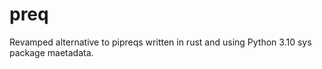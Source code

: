 # preq

Revamped alternative to pipreqs written in rust and using Python 3.10 sys package maetadata.
